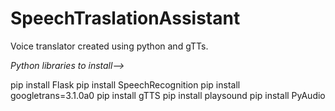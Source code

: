 # SpeechTraslationAssistant
Voice translator created using python and gTTs.

*Python libraries to install-->*

  pip install Flask
  pip install SpeechRecognition
  pip install googletrans=3.1.0a0
  pip install gTTS
  pip install playsound
  pip install PyAudio
